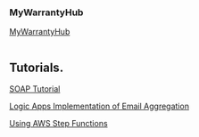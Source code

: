 ### MyWarrantyHub
[MyWarrantyHub](https://www.mywarrantyhub.com)
<p align="center">
 <img src="" /> 
 </p>

## Tutorials.
[SOAP Tutorial](https://deltastateonline.github.io/soap.tutorial)

[Logic Apps Implementation of Email Aggregation](https://deltastateonline.github.io/aggregate-emails-with-logicapps)

[Using AWS Step Functions](https://deltastateonline.github.io/stepfunctions)

<!--
**deltastateonline/deltastateonline** is a ✨ _special_ ✨ repository because its `README.md` (this file) appears on your GitHub profile.

Here are some ideas to get you started:

- 🔭 I’m currently working on ...
- 🌱 I’m currently learning ...
- 👯 I’m looking to collaborate on ...
- 🤔 I’m looking for help with ...
- 💬 Ask me about ...
- 📫 How to reach me: ...
- 😄 Pronouns: ...
- ⚡ Fun fact: ...
-->
